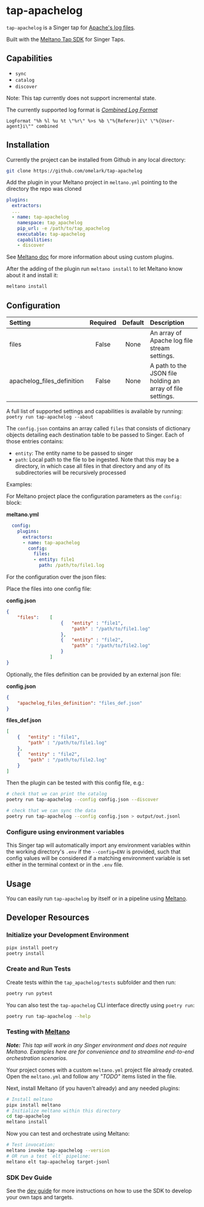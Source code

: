 # tap-apachelog

`tap-apachelog` is a Singer tap for [Apache's log files](https://httpd.apache.org/docs/current/logs.html).

Built with the [Meltano Tap SDK](https://sdk.meltano.com) for Singer Taps.

## Capabilities

* `sync`
* `catalog`
* `discover`

Note: This tap currently does not support incremental state.

The currently supported log format is [_Combined Log Format_](https://httpd.apache.org/docs/current/logs.html) 

```
LogFormat "%h %l %u %t \"%r\" %>s %b \"%{Referer}i\" \"%{User-agent}i\"" combined
```

## Installation

Currently the project can be installed from Github in any local directory:

```bash
git clone https://github.com/omelark/tap-apachelog
```

Add the plugin in your Meltano project in `meltano.yml` pointing to the directory the repo was cloned

```yaml
plugins:
  extractors:
  ...
  - name: tap-apachelog
    namespace: tap_apachelog
    pip_url: -e /path/to/tap_apachelog
    executable: tap-apachelog
    capabilities:
    - discover
```
See [Meltano doc](https://docs.meltano.com/tutorials/custom-extractor#add-the-plugin-to-your-meltano-project) for more information about using custom plugins.


After the adding of the plugin run `meltano install` to let Meltano know about it and install it:

```bash
meltano install
```

## Configuration

| Setting                   | Required | Default | Description |
|:--------------------------|:--------:|:-------:|:------------|
| files                     | False    | None    | An array of Apache log file stream settings. |
| apachelog_files_definition| False    | None    | A path to the JSON file holding an array of file settings. |

A full list of supported settings and capabilities is available by running: `poetry run tap-apachelog --about`

The `config.json` contains an array called `files` that consists of dictionary objects detailing each destination table to be passed to Singer. Each of those entries contains: 
* `entity`: The entity name to be passed to singer
* `path`: Local path to the file to be ingested. Note that this may be a directory, in which case all files in that directory and any of its subdirectories will be recursively processed

Examples:

For Meltano project place the configuration parameters as the `config:` block:

**meltano.yml**

```yaml
  config:
    plugins:
      extractors:
      - name: tap-apachelog
        config:
          files:
          - entity: file1
            path: /path/to/file1.log
```

For the configuration over the json files:

Place the files into one config file:

**config.json**

```json
{
	"files":	[ 	
					{	"entity" : "file1",
						"path" : "/path/to/file1.log"
					},
					{	"entity" : "file2",
						"path" : "/path/to/file2.log"
					}
				]
}
```

Optionally, the files definition can be provided by an external json file:

**config.json**

```json
{
	"apachelog_files_definition": "files_def.json"
}
```

**files_def.json**

```json
[ 	
	{	"entity" : "file1",
		"path" : "/path/to/file1.log"
	},
	{	"entity" : "file2",
		"path" : "/path/to/file2.log"
	}
]
```

Then the plugin can be tested with this config file, e.g.:

```bash
# check that we can print the catalog
poetry run tap-apachelog --config config.json --discover

# check that we can sync the data
poetry run tap-apachelog --config config.json > output/out.jsonl
```

### Configure using environment variables

This Singer tap will automatically import any environment variables within the working directory's
`.env` if the `--config=ENV` is provided, such that config values will be considered if a matching
environment variable is set either in the terminal context or in the `.env` file.

## Usage

You can easily run `tap-apachelog` by itself or in a pipeline using [Meltano](https://meltano.com/).

## Developer Resources

### Initialize your Development Environment

```bash
pipx install poetry
poetry install
```

### Create and Run Tests

Create tests within the `tap_apachelog/tests` subfolder and
  then run:

```bash
poetry run pytest
```

You can also test the `tap-apachelog` CLI interface directly using `poetry run`:

```bash
poetry run tap-apachelog --help
```

### Testing with [Meltano](https://www.meltano.com)

_**Note:** This tap will work in any Singer environment and does not require Meltano.
Examples here are for convenience and to streamline end-to-end orchestration scenarios._

Your project comes with a custom `meltano.yml` project file already created. Open the `meltano.yml` and follow any _"TODO"_ items listed in
the file.

Next, install Meltano (if you haven't already) and any needed plugins:

```bash
# Install meltano
pipx install meltano
# Initialize meltano within this directory
cd tap-apachelog
meltano install
```

Now you can test and orchestrate using Meltano:

```bash
# Test invocation:
meltano invoke tap-apachelog --version
# OR run a test `elt` pipeline:
meltano elt tap-apachelog target-jsonl
```

### SDK Dev Guide

See the [dev guide](https://sdk.meltano.com/en/latest/dev_guide.html) for more instructions on how to use the SDK to
develop your own taps and targets.
